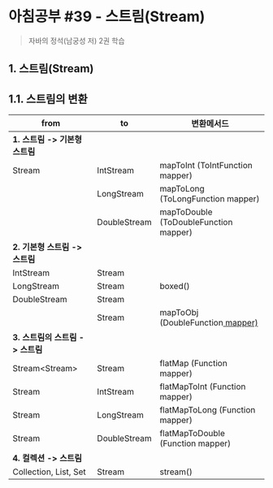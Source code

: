 # 아침공부 #39 - 스트림(Stream)
>자바의 정석(남궁성 저) 2권 학습  


## 1. 스트림(Stream)

## 1.1. 스트림의 변환

|from|to|변환메서드|
|---|---|---|
|**1. 스트림 -> 기본형 스트림**|
|Stream<T>|IntStream|mapToInt (ToIntFunction<T> mapper)|
||LongStream|mapToLong (ToLongFunction<T> mapper)|
||DoubleStream|mapToDouble (ToDoubleFunction<T> mapper)|
|**2. 기본형 스트림 -> 스트림**|
|IntStream|Stream<Integer>| 
|LongStream|Stream<Long>|boxed()
|DoubleStream|Stream<Double>|
||Stream<U>|mapToObj (DoubleFunction<U> mapper)
|**3. 스트림의 스트림 -> 스트림**|
|Stream<Stream<T>>|Stream<T>|flatMap (Function mapper)|
|Stream<IntStream>|IntStream|flatMapToInt (Function mapper)|
|Stream<LongStream>|LongStream|flatMapToLong (Function mapper)|
|Stream<DoubleStream>|DoubleStream|flatMapToDouble (Function mapper)|
|**4. 컬렉션 -> 스트림**|
|Collection<T>, List<T>, Set<T>|Stream<t>|stream()|
